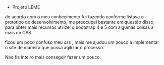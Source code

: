 - Projeto LEME

de acordo com o meu conhecimento fui fazendo conforme listava o prototipo de desenvolvimento, me preocupei bastante em questão disso, para obter mais recursos utilizei o bootstrap 4 e 5 com algumas coisas a mais de CSS.

ficou um poco confuso meu css , mais me ajudou um pouco a implementar o site de maneira que possa agilizar o processo.

Nao fiz inteiro mais conseguir fazer um pouco.

